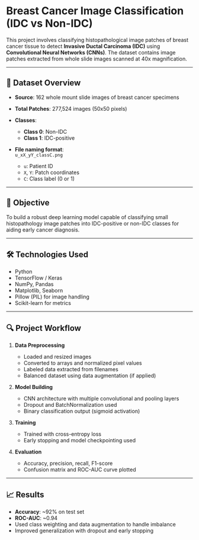 # Breast Cancer Image Classification (IDC vs Non-IDC)

This project involves classifying histopathological image patches of breast cancer tissue to detect **Invasive Ductal Carcinoma (IDC)** using **Convolutional Neural Networks (CNNs)**. The dataset contains image patches extracted from whole slide images scanned at 40x magnification.

---

## 📁 Dataset Overview

- **Source**: 162 whole mount slide images of breast cancer specimens  
- **Total Patches**: 277,524 images (50x50 pixels)  
- **Classes**:
  - **Class 0**: Non-IDC
  - **Class 1**: IDC-positive

- **File naming format**:  
  `u_xX_yY_classC.png`  
  - `u`: Patient ID  
  - `X`, `Y`: Patch coordinates  
  - `C`: Class label (0 or 1)

---

## 🧠 Objective

To build a robust deep learning model capable of classifying small histopathology image patches into IDC-positive or non-IDC classes for aiding early cancer diagnosis.

---

## 🛠️ Technologies Used

- Python
- TensorFlow / Keras
- NumPy, Pandas
- Matplotlib, Seaborn
- Pillow (PIL) for image handling
- Scikit-learn for metrics

---

## 🔍 Project Workflow

1. **Data Preprocessing**
   - Loaded and resized images
   - Converted to arrays and normalized pixel values
   - Labeled data extracted from filenames
   - Balanced dataset using data augmentation (if applied)

2. **Model Building**
   - CNN architecture with multiple convolutional and pooling layers
   - Dropout and BatchNormalization used
   - Binary classification output (sigmoid activation)

3. **Training**
   - Trained with cross-entropy loss
   - Early stopping and model checkpointing used

4. **Evaluation**
   - Accuracy, precision, recall, F1-score
   - Confusion matrix and ROC-AUC curve plotted

---

## 📈 Results

- **Accuracy**: ~92% on test set
- **ROC-AUC**: ~0.94
- Used class weighting and data augmentation to handle imbalance
- Improved generalization with dropout and early stopping
